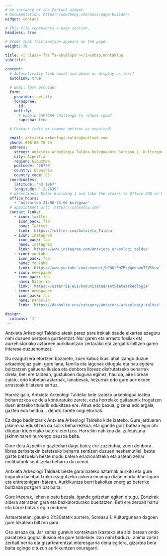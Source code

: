 ```yaml
---
# An instance of the Contact widget.
# Documentation: https://wowchemy.com/docs/page-builder/
widget: contact

# This file represents a page section.
headless: true

# Order that this section appears on the page.
weight: 70

title: <i class='fas fa-envelope'></i>&nbsp;Kontaktua
subtitle:

content:
  # Automatically link email and phone or display as text?
  autolink: true
  
  # Email form provider
  form:
    provider: netlify
    formspree:
      id:
    netlify:
      # Enable CAPTCHA challenge to reduce spam?
      captcha: true

  # Contact (edit or remove options as required)

  email: antxieta.arkeologi.taldea@outlook.com
  phone: 608 08 70 24
  address:
    street: Antxieta Arkeologia Taldea bulegoa<br> Soreasu 1. Kulturgunea
    city: Azpeitia
    region: Gipuzkoa
    postcode: '20730'
    country: Espainia
    country_code: ES
  coordinates:
    latitude: '43.1867'
    longitude: '-2.2639'
  # directions: Enter Building 1 and take the stairs to Office 200 on Floor 2
  office_hours:
    - 'Asteartea 21:00-23:00 bulegoan'
  # appointment_url: 'https://calendly.com'
  contact_links:
    - icon: twitter
      icon_pack: fab
      name: Twitter
      link: 'https://twitter.com/Antxieta_Taldea'
    - icon: instagram
      icon_pack: fab
      name: Instagram
      link: 'https://www.instagram.com/antxieta_arkeologi_taldea'
    - icon: youtube
      icon_pack: fab
      name: YouTube
      link: 'https://www.youtube.com/channel/UCWUlFhZBxXqodnvo7FVSkuw'
    - icon: newspaper
      icon_pack: fas
      name: Uztarria
      link: 'https://uztarria.eus/komunitatea/antxietaarkeologia'
    - icon: newspaper
      icon_pack: fas
      name: Danbolin
      link: 'https://danbolin.eus/category/antxieta-arkeologia-taldea'
  
design:
  columns: '1'
---
```


Antxieta Arkeologi Taldeko ateak parez
pare irekiak daude elkartea ezagutu nahi
duzuen pertsona guztientzat. Nor garen eta
arrasto fosilak eta aurrehistoriako aztarnen
aurkikuntzan zertarako eta zergatik ibiltzen
garen interesa duzuenontzat.

Gu ezagutzera etortzen bazarete, zuen kabuz
ikusi ahal izango duzue arkaeologiaz gain,
gure lana, familia eta lagunak ditugula eta
hau egitera bultzatzen gaituena ilusioa eta
denbora libreaz disfrutatzeko beharrak direla,
beti ere taldean, gustukoen duguna eginez,
hau da, aire librean zulatu, edo kobetan
aztarnak, lanabesak, hezurrak edo gure
aurrekoen arrastoak bilatzera sartuz.

Horrez gain, Antxieta Arkeologi Taldeko kide
izateko arkeologoa izatea beharrezkoa ez dela
konturatuko zarete, ezta horrelako gaitasunik
frogatzen duen antzeko titulurik edukitzea
ere. Altua edo baxua, gizena edo argala, gaztea
edo heldua… denok zarete ongi etorriak.

Ez dago badintzarik Antxieta Arkeologi
Taldeko kide izateko. Gure jardueran jakinmina
edukitzea da soilik beharrezkoa, eta igande
goiz batean egin ohi ditugun irteeretako batera
etortzea. Horrekin nahikoa da, zaletasuna
jakinminaren hurrengo pausoa baita.

Gure deia Azpeitiko gaztediari dago batez ere
zuzendua, zuen denbora librea zerbaitekin
betetzeko beharra sentizen duzuen neskamutilei,
beste gazte batzuekin beste modu
batera erlazionatzeko eta astean zehar
motibaturik sentitzeko beharra duzuenoi.

Antxieta Arkeologi Taldeak beste garai bateko
aztarnak aurkitu eta gure inguruko hainbat
txoko ezagutzeko aukera emango dizue
modu dibertigarri eta entretenigarri batean.
Aurkikuntza berri bakoitza energiaz beteriko
bultzada pozgarri bat baita.

Gure irteerak, lehen aipatu bezala, igande
goizetan egiten ditugu. Zortzirak aldera
ateratzen gara eta bazkalordurako bueltatzen.
Beti ere zerbait hartu eta barre batzuk egin
ondoren.

Astearteetan, gaueko 21:30etatik aurrera,
Soreasu 1. Kulturgunean dagoen gure lokalean
biltzen gara.

Oso erraza da. Jar zaitez gurekin kontaktuan
ikasteko eta aldi berean ondo pasatzeko gogoa,
ilusioa eta gure taldekide izan nahi baduzu,
anima zaitez zerbait berria eta gizartearentzat
interesgarria dena egitera, gizartea bera baita
egingo dituzun aurkikuntzen onuragarri.
